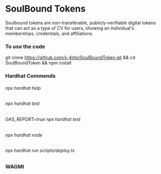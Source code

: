 # SoulBound Tokens

Soulbound tokens are non-transferable, publicly-verifiable digital tokens that can act as a type of CV for users, showing an individual's memberships, credentials, and affiliations.

### To use the code
git clone https://github.com/x-4nto/SoulBoundToken.git && cd SoulBoundToken && npm install

### Hardhat Commends
###### npx hardhat help
###### npx hardhat test
###### GAS_REPORT=true npx hardhat test
###### npx hardhat node
###### npx hardhat run scripts/deploy.ts

### WAGMI
